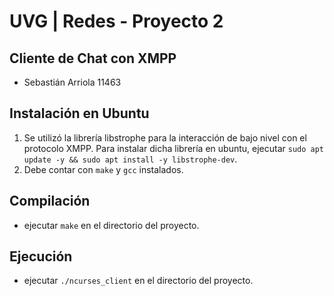 # UVG | Redes - Proyecto 2
## Cliente de Chat con XMPP
- Sebastián Arriola 11463

## Instalación en Ubuntu
1. Se utilizó la librería libstrophe para la interacción de bajo nivel con el protocolo XMPP. Para instalar dicha librería en ubuntu, ejecutar `sudo apt update -y && sudo apt install -y libstrophe-dev`.
2. Debe contar con `make` y `gcc` instalados.

## Compilación
- ejecutar `make` en el directorio del proyecto.

## Ejecución
- ejecutar `./ncurses_client` en el directorio del proyecto.
